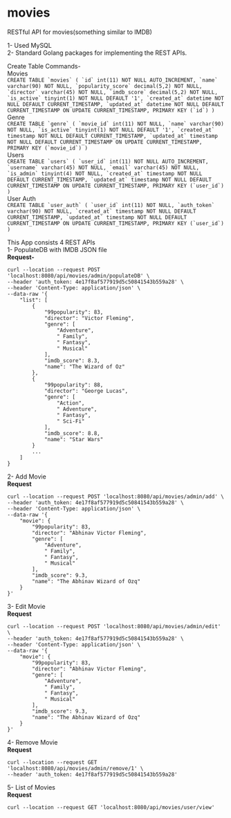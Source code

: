 # movies
RESTful API for movies(something similar to IMDB)

1- Used MySQL  
2- Standard Golang packages for implementing the REST APIs.

Create Table Commands-  
Movies   
```CREATE TABLE `movies` (
  `id` int(11) NOT NULL AUTO_INCREMENT,
  `name` varchar(90) NOT NULL,
  `popularity_score` decimal(5,2) NOT NULL,
  `director` varchar(45) NOT NULL,
  `imdb_score` decimal(5,2) NOT NULL,
  `is_active` tinyint(1) NOT NULL DEFAULT '1',
  `created_at` datetime NOT NULL DEFAULT CURRENT_TIMESTAMP,
  `updated_at` datetime NOT NULL DEFAULT CURRENT_TIMESTAMP ON UPDATE CURRENT_TIMESTAMP,
  PRIMARY KEY (`id`)
)```   
Genre   
```CREATE TABLE `genre` (
  `movie_id` int(11) NOT NULL,
  `name` varchar(90) NOT NULL,
  `is_active` tinyint(1) NOT NULL DEFAULT '1',
  `created_at` timestamp NOT NULL DEFAULT CURRENT_TIMESTAMP,
  `updated_at` timestamp NOT NULL DEFAULT CURRENT_TIMESTAMP ON UPDATE CURRENT_TIMESTAMP,
  PRIMARY KEY (`movie_id`)
)```   
Users   
```CREATE TABLE `users` (
  `user_id` int(11) NOT NULL AUTO_INCREMENT,
  `username` varchar(45) NOT NULL,
  `email` varchar(45) NOT NULL,
  `is_admin` tinyint(4) NOT NULL,
  `created_at` timestamp NOT NULL DEFAULT CURRENT_TIMESTAMP,
  `updated_at` timestamp NOT NULL DEFAULT CURRENT_TIMESTAMP ON UPDATE CURRENT_TIMESTAMP,
  PRIMARY KEY (`user_id`)
)```   
User Auth   
```CREATE TABLE `user_auth` (
  `user_id` int(11) NOT NULL,
  `auth_token` varchar(90) NOT NULL,
  `created_at` timestamp NOT NULL DEFAULT CURRENT_TIMESTAMP,
  `updated_at` timestamp NOT NULL DEFAULT CURRENT_TIMESTAMP ON UPDATE CURRENT_TIMESTAMP,
  PRIMARY KEY (`user_id`)
)```

This App consists 4 REST APIs   
1- PopulateDB with IMDB JSON file   
**Request-**
```
curl --location --request POST 'localhost:8080/api/movies/admin/populateDB' \
--header 'auth_token: 4e17f8af577919d5c50841543b559a28' \
--header 'Content-Type: application/json' \
--data-raw '{
    "list": [
        {
            "99popularity": 83,
            "director": "Victor Fleming",
            "genre": [
                "Adventure",
                " Family",
                " Fantasy",
                " Musical"
            ],
            "imdb_score": 8.3,
            "name": "The Wizard of Oz"
        },
        {
            "99popularity": 88,
            "director": "George Lucas",
            "genre": [
                "Action",
                " Adventure",
                " Fantasy",
                " Sci-Fi"
            ],
            "imdb_score": 8.8,
            "name": "Star Wars"
        }
        ...
    ]
}
```
2- Add Movie  
**Request**
```
curl --location --request POST 'localhost:8080/api/movies/admin/add' \
--header 'auth_token: 4e17f8af577919d5c50841543b559a28' \
--header 'Content-Type: application/json' \
--data-raw '{
    "movie": {
        "99popularity": 83,
        "director": "Abhinav Victor Fleming",
        "genre": [
            "Adventure",
            " Family",
            " Fantasy",
            " Musical"
        ],
        "imdb_score": 9.3,
        "name": "The Abhinav Wizard of Ozq"
    }
}'
```
3- Edit Movie  
**Request**
```
curl --location --request POST 'localhost:8080/api/movies/admin/edit' \
--header 'auth_token: 4e17f8af577919d5c50841543b559a28' \
--header 'Content-Type: application/json' \
--data-raw '{
    "movie": {
        "99popularity": 83,
        "director": "Abhinav Victor Fleming",
        "genre": [
            "Adventure",
            " Family",
            " Fantasy",
            " Musical"
        ],
        "imdb_score": 9.3,
        "name": "The Abhinav Wizard of Ozq"
    }
}'
```
4- Remove Movie  
**Request**
```
curl --location --request GET 'localhost:8080/api/movies/admin/remove/1' \
--header 'auth_token: 4e17f8af577919d5c50841543b559a28'
```
5- List of Movies  
**Request**
```
curl --location --request GET 'localhost:8080/api/movies/user/view'
```